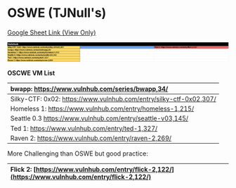 # OSWE \(TJNull's\)

[Google Sheet Link \(View Only\)](https://docs.google.com/spreadsheets/d/1U608Zw_ue_tBMxNZKddSpkgq-rkAv2xGvpdOFZgiSYc/edit?usp=sharing)

![](../../../../.gitbook/assets/image%20%282%29.png)

**OSCWE VM List**

| bwapp: https://www.vulnhub.com/series/bwapp,34/ |
| :--- |
| Silky-CTF: 0x02: https://www.vulnhub.com/entry/silky-ctf-0x02,307/ |
| Homeless 1: https://www.vulnhub.com/entry/homeless-1,215/ |
| Seattle 0.3 https://www.vulnhub.com/entry/seattle-v03,145/ |
| Ted 1: https://www.vulnhub.com/entry/ted-1,327/ |
| Raven 2: https://www.vulnhub.com/entry/raven-2,269/ |

More Challenging than OSWE but good practice:

| Flick 2: [https://www.vulnhub.com/entry/flick-2,122/](https://www.vulnhub.com/entry/flick-2,122/) |
| :--- |




